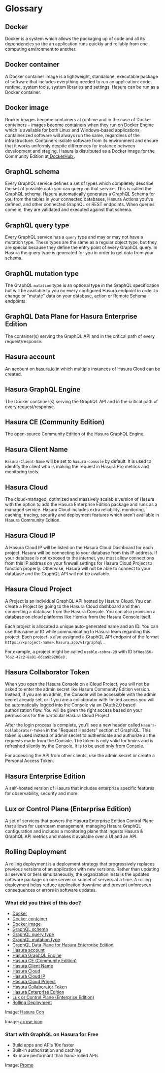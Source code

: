 # Glossary

## Docker​

Docker is a system which allows the packaging up of code and all its dependencies so the an application runs quickly and
reliably from one computing environment to another.

## Docker container​

A Docker container image is a lightweight, standalone, executable package of software that includes everything needed to
run an application: code, runtime, system tools, system libraries and settings. Hasura can be run as a Docker container.

## Docker image​

Docker images become containers at runtime and in the case of Docker containers – images become containers when they run
on Docker Engine which is available for both Linux and Windows-based applications, containerized software will always
run the same, regardless of the infrastructure. Containers isolate software from its environment and ensure that it
works uniformly despite differences for instance between development and staging. Hasura is distributed as a Docker
image for the Community Edition at[ DockerHub ](https://hub.docker.com/r/hasura/graphql-engine).

## GraphQL schema​

Every GraphQL service defines a set of types which completely describe the set of possible data you can query on that
service. This is called the GraphQL schema. Hasura automatically generates a GraphQL Schema for you from the tables in
your connected databases, Hasura Actions you've defined, and other connected GraphQL or REST endpoints. When queries
come in, they are validated and executed against that schema.

## GraphQL query type​

Every GraphQL service has a `query` type and may or may not have a mutation type. These types are the same as a regular
object type, but they are special because they define the entry point of every GraphQL query. In Hasura the query type
is generated for you in order to get data from your schema.

## GraphQL mutation type​

The GraphQL `mutation` type is an optional type in the GraphQL specification but will be available to you on every
configured Hasura endpoint in order to change or "mutate" data on your database, action or Remote Schema endpoints.

## GraphQL Data Plane for Hasura Enterprise Edition​

The container(s) serving the GraphQL API and in the critical path of every request/response.

## Hasura account​

An account on[ hasura.io ](https://hasura.io)in which multiple instances of Hasura Cloud can be created.

## Hasura GraphQL Engine​

The Docker container(s) serving the GraphQL API and in the critical path of every request/response.

## Hasura CE (Community Edition)​

The open-source Community Edition of the Hasura GraphQL Engine.

## Hasura Client Name​

 `Hasura-Client-Name` will be set to `hasura-console` by default. It is used to identify the client who is making the
request in Hasura Pro metrics and monitoring tools.

## Hasura Cloud​

The cloud-managed, optimized and massively scalable version of Hasura with the option to add the Hasura Enterprise
Edition package and runs as a managed service. Hasura Cloud includes extra reliability, monitoring, caching, tracing,
security and deployment features which aren't available in Hasura Community Edition.

## Hasura Cloud IP​

A Hasura Cloud IP will be listed on the Hasura Cloud Dashboard for each project. Hasura will be connecting to your
database from this IP address. If your database is not exposed to the internet, you must allow connections from this IP
address on your firewall settings for Hasura Cloud Project to function properly. Otherwise, Hasura will not be able to
connect to your database and the GraphQL API will not be available.

## Hasura Cloud Project​

A Project is an individual GraphQL API hosted by Hasura Cloud. You can create a Project by going to the Hasura Cloud
dashboard and then connecting a database from the Hasura Console. You can also provision a database on cloud platforms
like Heroku from the Hasura Console itself.

Each project is allocated a unique auto-generated name and an ID. You can use this name or ID while communicating to
Hasura team regarding this project. Each project is also assigned a GraphQL API endpoint of the format `https://<project-name>.hasura.app/v1/graphql` .

For example, a project might be called `usable-cobra-29` with ID `bf0ea856-76a2-42c2-8a91-66ca9b9206e8` .

## Hasura Collaborator Token​

When you open the Hasura Console on a Cloud Project, you will not be asked to enter the admin secret like Hasura
Community Edition version. Instead, if you are an admin, the Console will be accessible with the admin secret already
set, or if you are a collaborator with limited access you will be automatically logged into the Console via an OAuth2.0
based authorization flow. You will be given the right access based on your permissions for the particular Hasura Cloud
Project.

After the login process is complete, you'll see a new header called `Hasura-Collaborator-Token` in the "Request Headers"
section of GraphiQL. This token is used instead of admin secret to authenticate and authorize all the requests made from
the Console. The token is only valid for 5mins and is refreshed silently by the Console. It is to be used only from
Console.

For accessing the API from other clients, use the admin secret or create a Personal Access Token.

## Hasura Enterprise Edition​

A self-hosted version of Hasura that includes enterprise specific features for observability, security and more.

## Lux or Control Plane (Enterprise Edition)​

A set of services that powers the Hasura Enterprise Edition Control Plane that allows for user/team management, managing
Hasura GraphQL configuration and includes a monitoring plane that ingests Hasura & GraphQL API metrics and makes it
available over a UI and an API.

## Rolling Deployment​

A rolling deployment is a deployment strategy that progressively replaces previous versions of an application with new
versions. Rather than updating all servers or tiers simultaneously, the organization installs the updated software
package on one server or subset of servers at a time. A rolling deployment helps reduce application downtime and prevent
unforeseen consequences or errors in software updates.

### What did you think of this doc?

- [ Docker ](https://hasura.io/docs/latest/glossary/index/#docker)
- [ Docker container ](https://hasura.io/docs/latest/glossary/index/#docker-container)
- [ Docker image ](https://hasura.io/docs/latest/glossary/index/#docker-image)
- [ GraphQL schema ](https://hasura.io/docs/latest/glossary/index/#graphql-schema)
- [ GraphQL query type ](https://hasura.io/docs/latest/glossary/index/#graphql-query-type)
- [ GraphQL mutation type ](https://hasura.io/docs/latest/glossary/index/#graphql-mutation-type)
- [ GraphQL Data Plane for Hasura Enterprise Edition ](https://hasura.io/docs/latest/glossary/index/#graphql-data-plane-for-hasura-enterprise-edition)
- [ Hasura account ](https://hasura.io/docs/latest/glossary/index/#hasura-account)
- [ Hasura GraphQL Engine ](https://hasura.io/docs/latest/glossary/index/#hasura-graphql-engine)
- [ Hasura CE (Community Edition) ](https://hasura.io/docs/latest/glossary/index/#hasura-ce-community-edition)
- [ Hasura Client Name ](https://hasura.io/docs/latest/glossary/index/#hasura-client-name)
- [ Hasura Cloud ](https://hasura.io/docs/latest/glossary/index/#hasura-cloud)
- [ Hasura Cloud IP ](https://hasura.io/docs/latest/glossary/index/#hasura-cloud-ip)
- [ Hasura Cloud Project ](https://hasura.io/docs/latest/glossary/index/#hasura-cloud-project)
- [ Hasura Collaborator Token ](https://hasura.io/docs/latest/glossary/index/#hasura-collaborator-token)
- [ Hasura Enterprise Edition ](https://hasura.io/docs/latest/glossary/index/#hasura-enterprise-edition)
- [ Lux or Control Plane (Enterprise Edition) ](https://hasura.io/docs/latest/glossary/index/#lux-or-control-plane-enterprise-edition)
- [ Rolling Deployment ](https://hasura.io/docs/latest/glossary/index/#rolling-deployment)


Image: [ Hasura Con ](https://res.cloudinary.com/dh8fp23nd/image/upload/v1686154570/hasura-con-2023/has-con-light-date_r2a2ud.png)

Image: [ arrow-icon ](https://res.cloudinary.com/dh8fp23nd/image/upload/v1683723549/main-web/chevron-right_ldbi7d.png)

### Start with GraphQL on Hasura for Free

- Build apps and APIs 10x faster
- Built-in authorization and caching
- 8x more performant than hand-rolled APIs


Image: [ Promo ](https://hasura.io/docs/assets/images/hasura-free-ff60e409244e0ea12b5a3045d1a9096b.png)